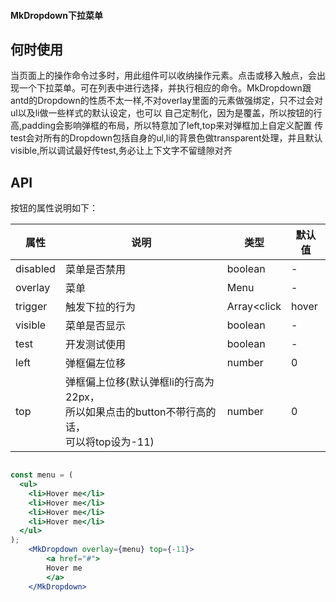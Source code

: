 #### MkDropdown下拉菜单

## 何时使用

当页面上的操作命令过多时，用此组件可以收纳操作元素。点击或移入触点，会出现一个下拉菜单。可在列表中进行选择，并执行相应的命令。MkDropdown跟antd的Dropdown的性质不太一样,不对overlay里面的元素做强绑定，只不过会对ul以及li做一些样式的默认设定，也可以
自己定制化，因为是覆盖，所以按钮的行高,padding会影响弹框的布局，所以特意加了left,top来对弹框加上自定义配置
传test会对所有的Dropdown包括自身的ul,li的背景色做transparent处理，并且默认visible,所以调试最好传test,务必让上下文字不留缝隙对齐

## API

按钮的属性说明如下：

| 属性 | 说明 | 类型 | 默认值 |
| --- | --- | --- | --- |
| disabled | 菜单是否禁用 | boolean | - |
| overlay | 菜单 | Menu | - |
| trigger | 触发下拉的行为 | Array<click|hover|contextMenu> | ['hover'] |
| visible | 菜单是否显示 | boolean | - |
| test | 开发测试使用 | boolean | - |
| left | 弹框偏左位移 | number | 0 |
| top | 弹框偏上位移(默认弹框li的行高为22px，<br/>所以如果点击的button不带行高的话，<br/>可以将top设为-11)<br/> | number | 0 |



```jsx

const menu = (
  <ul>
    <li>Hover me</li>
    <li>Hover me</li>
    <li>Hover me</li>
    <li>Hover me</li>
  </ul>
);
    <MkDropdown overlay={menu} top={-11}>
        <a href="#">
        Hover me
        </a>
    </MkDropdown>
```